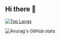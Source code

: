 ## Hi there 👋

[![Top Langs](https://github-readme-stats.vercel.app/api/top-langs/?username=natori-j
)](https://github.com/anuraghazra/github-readme-stats)

![Anurag's GitHub stats](https://github-readme-stats.vercel.app/api?username=natori-j
)

